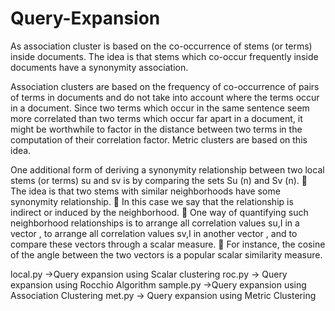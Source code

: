 # Query-Expansion


As association cluster is based on the co-occurrence of stems (or terms) inside
documents. The idea is that stems which co-occur frequently inside documents
have a synonymity association. 

Association clusters are based on the frequency of co-occurrence of pairs of
terms in documents and do not take into account where the terms occur in
a document.
Since two terms which occur in the same sentence seem more
correlated than two terms which occur far apart in a document, it
might be worthwhile to factor in the distance between two terms in the
computation of their correlation factor. Metric clusters are based on this
idea.

One additional form of deriving a synonymity relationship between
two local stems (or terms) su
and sv
is by comparing the sets Su
(n)
and Sv
(n).
 The idea is that two stems with similar neighborhoods have some
synonymity relationship.
 In this case we say that the relationship is indirect or induced by the
neighborhood.
 One way of quantifying such neighborhood relationships is to
arrange all correlation values su,I in a vector , to arrange all
correlation values sv,I in another vector , and to compare these
vectors through a scalar measure.
 For instance, the cosine of the angle between the two vectors is
a popular scalar similarity measure. 


local.py ->Query expansion using Scalar clustering 
roc.py -> Query expansion using Rocchio Algorithm
sample.py ->Query expansion using Association Clustering
met.py -> Query expansion using Metric Clustering  


